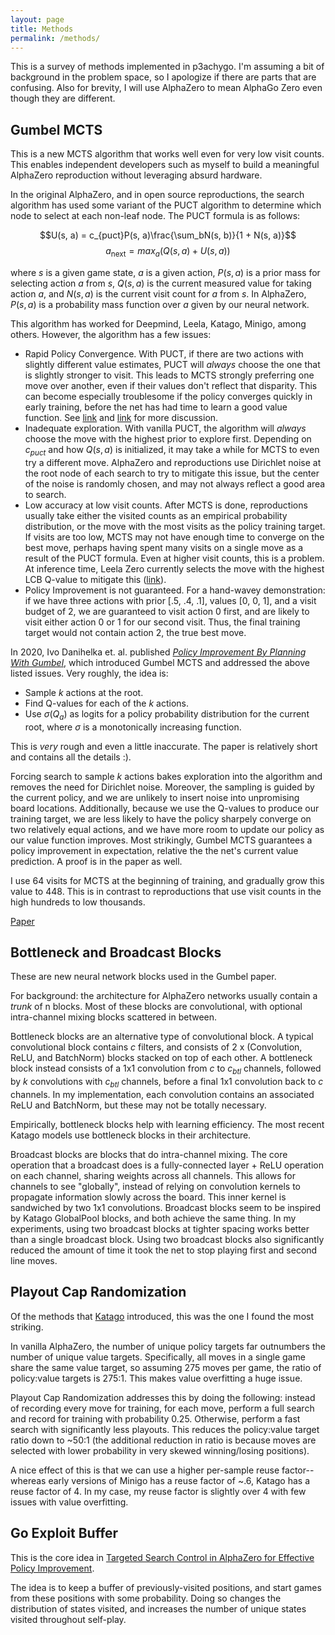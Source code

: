 ```yaml
---
layout: page
title: Methods
permalink: /methods/
---
```


This is a survey of methods implemented in p3achygo. I'm assuming a bit of background in the problem space, so I apologize if there are parts that are confusing. Also for brevity, I will use AlphaZero to mean AlphaGo Zero even though they are different.

## Gumbel MCTS

This is a new MCTS algorithm that works well even for very low visit counts. This enables independent developers such as myself to build a meaningful AlphaZero reproduction without leveraging absurd hardware.

In the original AlphaZero, and in open source reproductions, the search algorithm has used some variant of the PUCT algorithm to determine which node to select at each non-leaf node. The PUCT formula is as follows:

$$U(s, a) = c_{puct}P(s, a)\frac{\sum_bN(s, b)}{1 + N(s, a)}$$
$$a_{\text{next}} = max_a(Q(s, a) + U(s, a))$$

where $s$ is a given game state, $a$ is a given action, $P(s, a)$ is a prior mass for selecting action $a$ from $s$, $Q(s, a)$ is the current measured value for taking action $a$, and $N(s, a)$ is the current visit count for $a$ from $s$. In AlphaZero, $P(s, a)$ is a probability mass function over $a$ given by our neural network.

This algorithm has worked for Deepmind, Leela, Katago, Minigo, among others. However, the algorithm has a few issues:

- Rapid Policy Convergence. With PUCT, if there are two actions with slightly different value estimates, PUCT will _always_ choose the one that is slightly stronger to visit. This leads to MCTS strongly preferring one move over another, even if their values don't reflect that disparity. This can become especially troublesome if the policy converges quickly in early training, before the net has had time to learn a good value function. See [link](https://github.com/leela-zero/leela-zero/issues/2230) and [link](https://github.com/CuriosAI/sai/issues/8) for more discussion.
- Inadequate exploration. With vanilla PUCT, the algorithm will _always_ choose the move with the highest prior to explore first. Depending on $c_{puct}$ and how $Q(s, a)$ is initialized, it may take a while for MCTS to even try a different move. AlphaZero and reproductions use Dirichlet noise at the root node of each search to try to mitigate this issue, but the center of the noise is randomly chosen, and may not always reflect a good area to search.
- Low accuracy at low visit counts. After MCTS is done, reproductions usually take either the visited counts as an empirical probability distribution, or the move with the most visits as the policy training target. If visits are too low, MCTS may not have enough time to converge on the best move, perhaps having spent many visits on a single move as a result of the PUCT formula. Even at higher visit counts, this is a problem. At inference time, Leela Zero currently selects the move with the highest LCB Q-value to mitigate this ([link](https://github.com/leela-zero/leela-zero/pull/2290)).
- Policy Improvement is not guaranteed. For a hand-wavey demonstration: if we have three actions with prior [.5, .4, .1], values [0, 0, 1], and a visit budget of 2, we are guaranteed to visit action 0 first, and are likely to visit either action 0 or 1 for our second visit. Thus, the final training target would not contain action 2, the true best move.

In 2020, Ivo Danihelka et. al. published [_Policy Improvement By Planning With Gumbel_](https://openreview.net/pdf?id=bERaNdoegnO), which introduced Gumbel MCTS and addressed the above listed issues. Very roughly, the idea is:

- Sample $k$ actions at the root.
- Find Q-values for each of the $k$ actions.
- Use $\sigma(Q_a)$ as logits for a policy probability distribution for the current root, where $\sigma$ is a monotonically increasing function.

This is _very_ rough and even a little inaccurate. The paper is relatively short and contains all the details :).

Forcing search to sample $k$ actions bakes exploration into the algorithm and removes the need for Dirichlet noise. Moreover, the sampling is guided by the current policy, and we are unlikely to insert noise into unpromising board locations. Additionally, because we use the Q-values to produce our training target, we are less likely to have the policy sharpely converge on two relatively equal actions, and we have more room to update our policy as our value function improves. Most strikingly, Gumbel MCTS guarantees a policy improvement in expectation, relative the the net's current value prediction. A proof is in the paper as well.

I use 64 visits for MCTS at the beginning of training, and gradually grow this value to 448. This is in contrast to reproductions that use visit counts in the high hundreds to low thousands.

[Paper](https://openreview.net/pdf?id=bERaNdoegnO)

## Bottleneck and Broadcast Blocks

These are new neural network blocks used in the Gumbel paper.

For background: the architecture for AlphaZero networks usually contain a _trunk_ of n blocks. Most of these blocks are convolutional, with optional intra-channel mixing blocks scattered in between.

Bottleneck blocks are an alternative type of convolutional block. A typical convolutional block contains $c$ filters, and consists of 2 x (Convolution, ReLU, and BatchNorm) blocks stacked on top of each other. A bottleneck block instead consists of a 1x1 convolution from $c$ to $c_{btl}$ channels, followed by $k$ convolutions with $c_{btl}$ channels, before a final 1x1 convolution back to $c$ channels. In my implementation, each convolution contains an associated ReLU and BatchNorm, but these may not be totally necessary.

Empirically, bottleneck blocks help with learning efficiency. The most recent Katago models use bottleneck blocks in their architecture.

Broadcast blocks are blocks that do intra-channel mixing. The core operation that a broadcast does is a fully-connected layer + ReLU operation on each channel, sharing weights across all channels. This allows for channels to see "globally", instead of relying on convolution kernels to propagate information slowly across the board. This inner kernel is sandwiched by two 1x1 convolutions. Broadcast blocks seem to be inspired by Katago GlobalPool blocks, and both achieve the same thing. In my experiments, using two broadcast blocks at tighter spacing works better than a single broadcast block. Using two broadcast blocks also significantly reduced the amount of time it took the net to stop playing first and second line moves.

## Playout Cap Randomization

Of the methods that [Katago](https://arxiv.org/pdf/1902.10565.pdf) introduced, this was the one I found the most striking.

In vanilla AlphaZero, the number of unique policy targets far outnumbers the number of unique value targets. Specifically, all moves in a single game share the same value target, so assuming 275 moves per game, the ratio of policy:value targets is 275:1. This makes value overfitting a huge issue.

Playout Cap Randomization addresses this by doing the following: instead of recording every move for training, for each move, perform a full search and record for training with probability 0.25. Otherwise, perform a fast search with significantly less playouts. This reduces the policy:value target ratio down to ~50:1 (the additional reduction in ratio is because moves are selected with lower probability in very skewed winning/losing positions).

A nice effect of this is that we can use a higher per-sample reuse factor--whereas early versions of Minigo has a reuse factor of ~.6, Katago has a reuse factor of 4. In my case, my reuse factor is slightly over 4 with few issues with value overfitting.

## Go Exploit Buffer

This is the core idea in [Targeted Search Control in AlphaZero for Effective Policy Improvement](https://arxiv.org/pdf/2302.12359.pdf).

The idea is to keep a buffer of previously-visited positions, and start games from these positions with some probability. Doing so changes the distribution of states visited, and increases the number of unique states visited throughout self-play.
